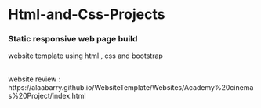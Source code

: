 # Html-and-Css-Projects
<h3>Static responsive web page build </h3> 
<p>website template using html , css and bootstrap </p><br>
website review : 
https://alaabarry.github.io/WebsiteTemplate/Websites/Academy%20cinemas%20Project/index.html
